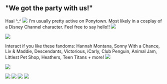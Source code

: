 ## "We got the party with us!"
Haai ^_^ ![](https://files.catbox.moe/rzu6y0.gif) I'm usually pretty active on Ponytown. Most likely in a cosplay of a Disney Channel character. Feel free to say hello!! ![](https://files.catbox.moe/s8zi57.gif)

![](https://files.catbox.moe/hhu10n.gif)

Interact if you like these fandoms: Hannah Montana, Sonny With a Chance, Liv & Maddie, Descendants, Victorious, iCarly, Club Penguin, Animal Jam, Littlest Pet Shop, Heathers, Teen Titans + more! ![](https://files.catbox.moe/f1ok3t.gif)

![](https://files.catbox.moe/hhu10n.gif)

![](https://files.catbox.moe/8cxl7d.png) ![](https://files.catbox.moe/n6sx2j.gif) ![](https://files.catbox.moe/if4g15.png) ![](https://files.catbox.moe/cwsg3r.gif)

<!--
**hannuhmontanuh/hannuhmontanuh** is a ✨ _special_ ✨ repository because its `README.md` (this file) appears on your GitHub profile.

Here are some ideas to get you started:

- 🔭 I’m currently working on ...
- 🌱 I’m currently learning ...
- 👯 I’m looking to collaborate on ...
- 🤔 I’m looking for help with ...
- 💬 Ask me about ...
- 📫 How to reach me: ...
- 😄 Pronouns: ...
- ⚡ Fun fact: ...
-->
